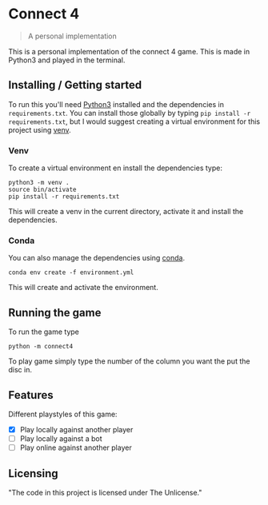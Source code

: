 # Connect 4
> A personal implementation

This is a personal implementation of the connect 4 game.
This is made in Python3 and played in the terminal.

## Installing / Getting started

To run this you'll need [Python3](www.python.org) installed and the dependencies in `requirements.txt`.
You can install those globally by typing `pip install -r requirements.txt`, but I would suggest creating a virtual environment for this project using [venv](https://docs.python.org/3/library/venv.html).

### Venv

To create a virtual environment en install the dependencies type:

```
python3 -m venv .
source bin/activate
pip install -r requirements.txt
```

This will create a venv in the current directory, activate it and install the dependencies.

### Conda

You can also manage the dependencies using [conda](https://docs.conda.io/projects/conda/en/latest/index.html).

```
conda env create -f environment.yml
```

This will create and activate the environment.

## Running the game

To run the game type

```
python -m connect4
```

To play game simply type the number of the column you want the put the disc in.

## Features

Different playstyles of this game:
 - [x] Play locally against another player
 - [ ] Play locally against a bot
 - [ ] Play online against another player

## Licensing

"The code in this project is licensed under The Unlicense."
